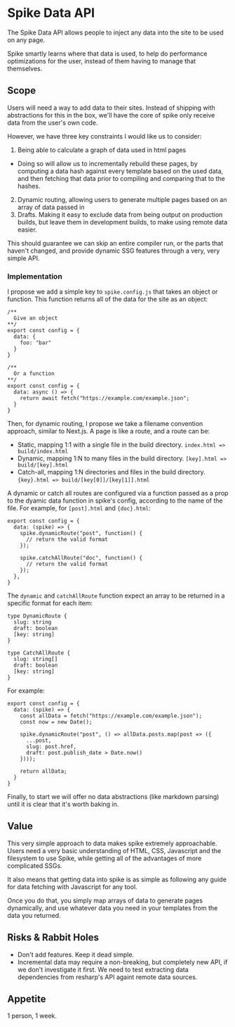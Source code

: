 # Spike Data API

The Spike Data API allows people to inject any data into the site to be used on any page. 

Spike smartly learns where that data is used, to help do performance optimizations for the user, instead of them having to manage that themselves.

## Scope

Users will need a way to add data to their sites. Instead of shipping with abstractions for this in the box, we'll have the core of spike only receive data from the user's own code.

However, we have three key constraints I would like us to consider: 

1. Being able to calculate a graph of data used in html pages
  - Doing so will allow us to incrementally rebuild these pages, by computing a data hash against every template based on the used data, and then fetching that data prior to compiling and comparing that to the hashes.
2. Dynamic routing, allowing users to generate multiple pages based on an array of data passed in
3. Drafts. Making it easy to exclude data from being output on production builds, but leave them in development builds, to make using remote data easier.

This should guarantee we can skip an entire compiler run, or the parts that haven't changed, and provide dynamic SSG features through a very, very simple API.

### Implementation

I propose we add a simple key to `spike.config.js` that takes an object or function. This function returns all of the data for the site as an object:

```
/** 
  Give an object
**/
export const config = {
  data: {
    foo: "bar"
  }
}

/** 
  Or a function
**/
export const config = {
  data: async () => {
    return await fetch("https://example.com/example.json";
  }
}
```

Then, for dynamic routing, I propose we take a filename convention approach, similar to Next.js. A page is like a route, and a route can be:

- Static, mapping 1:1 with a single file in the build directory. `index.html => build/index.html`
- Dynamic, mapping 1:N to many files in the build directory. `[key].html => build/[key].html`
- Catch-all, mapping 1:N directories and files in the build directory. `{key}.html => build/[key[0]]/[key[1]].html`

A dynamic or catch all routes are configured via a function passed as a prop to the dyamic data function in spike's config, according to the name of the file. For example, for `[post].html` and `{doc}.html`:

```
export const config = {
  data: (spike) => {
    spike.dynamicRoute("post", function() {
      // return the valid format
    });
    
    spike.catchAllRoute("doc", function() {
      // return the valid format
    });
  },
}
```

The `dynamic` and `catchAllRoute` function expect an array to be returned in a specific format for each item:

```
type DynamicRoute {
  slug: string
  draft: boolean  
  [key: string]
}

type CatchAllRoute {
  slug: string[]
  draft: boolean
  [key: string]
}
```

For example:

```
export const config = {
  data: (spike) => {
    const allData = fetch("https://example.com/example.json");
    const now = new Date();
  
    spike.dynamicRoute("post", () => allData.posts.map(post => ({
      ...post,
      slug: post.href,
      draft: post.publish_date > Date.now()
    })));
    
    return allData;
  }
}
```

Finally, to start we will offer no data abstractions (like markdown parsing) until it is clear that it's worth baking in.

## Value

This very simple approach to data makes spike extremely approachable. Users need a very basic understanding of HTML, CSS, Javascript and the filesystem to use Spike, while getting all of the advantages of more complicated SSGs.

It also means that getting data into spike is as simple as following any guide for data fetching with Javascript for any tool.

Once you do that, you simply map arrays of data to generate pages dynamically, and use whatever data you need in your templates from the data you returned.

## Risks & Rabbit Holes

- Don't add features. Keep it dead simple.
- Incremental data may require a non-breaking, but completely new API, if we don't investigate it first. We need to test extracting data dependencies from resharp's API againt remote data sources.

## Appetite

1 person, 1 week.
